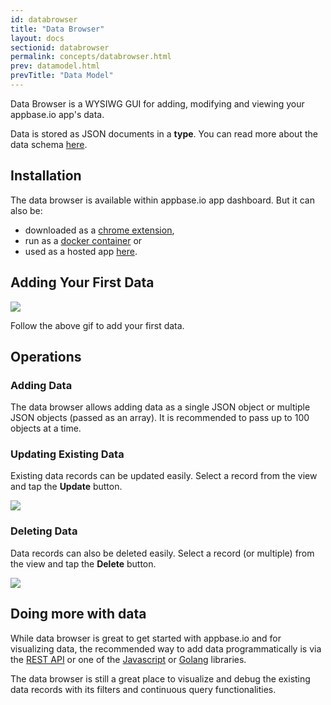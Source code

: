 ```yaml
---
id: databrowser
title: "Data Browser"
layout: docs
sectionid: databrowser
permalink: concepts/databrowser.html
prev: datamodel.html
prevTitle: "Data Model"
---
```


Data Browser is a WYSIWG GUI for adding, modifying and viewing your appbase.io app's data.

Data is stored as JSON documents in a **type**. You can read more about the data schema [here](/concepts/datamodel.html#appbase-data-schema).

## Installation

The data browser is available within appbase.io app dashboard. But it can also be:
- downloaded as a [chrome extension](https://chrome.google.com/webstore/detail/dejavu/jopjeaiilkcibeohjdmejhoifenbnmlh),
- run as a [docker container](https://hub.docker.com/r/appbaseio/dejavu) or
- used as a hosted app [here](https://opensource.appbase.io/dejavu/live).

## Adding Your First Data

![](https://i.imgur.com/Bh59Ej1.gif)

Follow the above gif to add your first data.

## Operations

### Adding Data

The data browser allows adding data as a single JSON object or multiple JSON objects (passed as an array). It is recommended to pass up to 100 objects at a time.

### Updating Existing Data

Existing data records can be updated easily. Select a record from the view and tap the **Update** button.

![](https://i.imgur.com/9BTvUDI.png)

### Deleting Data

Data records can also be deleted easily. Select a record (or multiple) from the view and tap the **Delete** button.

![](https://i.imgur.com/k74fwaQ.png)

## Doing more with data

While data browser is great to get started with appbase.io and for visualizing data, the recommended way to add data programmatically is via the [REST API](/rest/getting-started.html) or one of the [Javascript](/javascript/quickstart.html) or [Golang](https://godoc.org/github.com/appbaseio/go-appbase) libraries.

The data browser is still a great place to visualize and debug the existing data records with its filters and continuous query functionalities.
